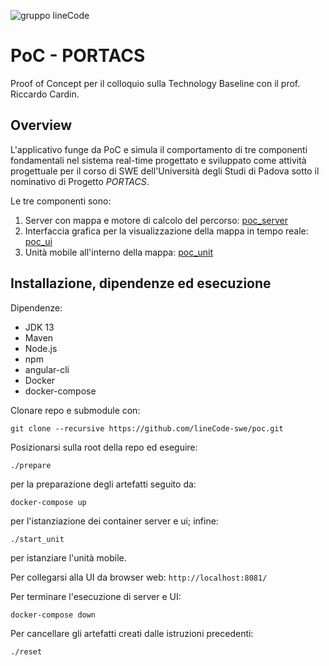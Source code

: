 ![gruppo lineCode](https://imagizer.imageshack.com/img923/557/86bUrf.png)

# PoC - PORTACS
Proof of Concept per il colloquio sulla Technology Baseline con il prof. Riccardo Cardin.

## Overview
L'applicativo funge da PoC e simula il comportamento di tre componenti fondamentali nel sistema real-time progettato e sviluppato come attività progettuale per il corso di SWE dell'Università degli Studi di Padova sotto il nominativo di Progetto _PORTACS_.

Le tre componenti sono:

1. Server con mappa e motore di calcolo del percorso: [poc_server](https://github.com/lineCode-swe/poc_server)
2. Interfaccia grafica per la visualizzazione della mappa in tempo reale: [poc_ui](https://github.com/lineCode-swe/poc_ui)
3. Unità mobile all'interno della mappa: [poc_unit](https://github.com/lineCode-swe/poc_unit)

## Installazione, dipendenze ed esecuzione
Dipendenze:
 - JDK 13
 - Maven
 - Node.js
 - npm
 - angular-cli
 - Docker
 - docker-compose
 
 Clonare repo e submodule con:
 ```shell
 git clone --recursive https://github.com/lineCode-swe/poc.git
 ```
 
Posizionarsi sulla root della repo ed eseguire:
```shell
./prepare
```
per la preparazione degli artefatti seguito da:
```shell
docker-compose up
```
per l'istanziazione dei container server e ui; infine:
```shell
./start_unit
```
per istanziare l'unità mobile.

Per collegarsi alla UI da browser web: `http://localhost:8081/`

Per terminare l'esecuzione di server e UI:
```shell
docker-compose down
```

Per cancellare gli artefatti creati dalle istruzioni precedenti:
```shell
./reset
```
